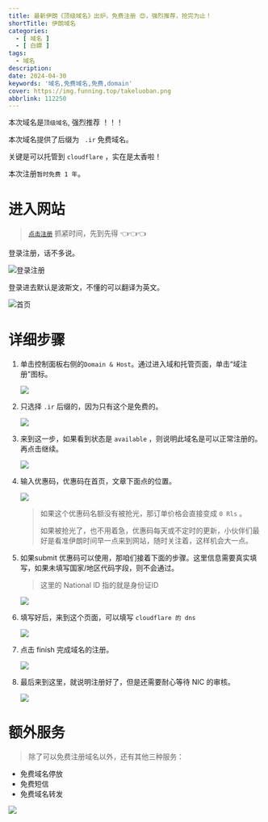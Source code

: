 ```yaml
---
title: 最新伊朗《顶级域名》出炉，免费注册 😍，强烈推荐，抢完为止！
shortTitle: 伊朗域名
categories:
  - [ 域名 ]
  - [ 白嫖 ]
tags:
  - 域名
description:
date: 2024-04-30
keywords: '域名,免费域名,免费,domain'
cover: https://img.funning.top/takeluoban.png
abbrlink: 112250
---
```


本次域名是`顶级域名`, 强烈推荐 ！！！

本次域名提供了后缀为 ` .ir` 免费域名。

关键是可以托管到 `cloudflare` ，实在是太香啦！

本次注册`暂时免费 1 年`。

# 进入网站

> [`点击注册`](https://www.parsdata.com/en-US/free-domain) 抓紧时间，先到先得 👈👈👈

登录注册，话不多说。

![登录注册](https://qnocs.funning.top/blog/ir-domain/Snipaste_2024-04-30_09-26-16.png)

登录进去默认是波斯文，不懂的可以翻译为英文。

![首页](https://qnocs.funning.top/blog/ir-domain/Snipaste_2024-04-30_09-20-02.png)

# 详细步骤

1. 单击控制面板右侧的`Domain & Host`。通过进入域和托管页面，单击“域注册”图标。

   ![](https://qnocs.funning.top/blog/ir-domain/Snipaste_2024-04-30_09-26-41.png)

2. 只选择 `.ir` 后缀的，因为只有这个是免费的。

   ![](https://qnocs.funning.top/blog/ir-domain/Snipaste_2024-04-30_09-26-52.png)

3. 来到这一步，如果看到状态是 `available` ，则说明此域名是可以正常注册的。再点击继续。

   ![](https://qnocs.funning.top/blog/ir-domain/Snipaste_2024-04-30_09-27-03.png)

4. 输入优惠码，优惠码在首页，文章下面点的位置。

   ![](https://qnocs.funning.top/blog/ir-domain/Snipaste_2024-04-30_09-27-03.png)

   > 如果这个优惠码名额没有被抢光，那订单价格会直接变成 `0 Rls` 。
   >
   > 如果被抢光了，也不用着急，优惠码每天或不定时的更新，小伙伴们最好是看准伊朗时间早一点来到网站，随时关注着，这样机会大一点。

5. 如果submit 优惠码可以使用，那咱们接着下面的步骤。这里信息需要真实填写，如果未填写国家/地区代码字段，则不会通过。

   > 这里的 National ID 指的就是身份证ID

   ![](https://qnocs.funning.top/blog/ir-domain/Snipaste_2024-04-30_09-27-33.png)

6. 填写好后，来到这个页面，可以填写 `cloudflare 的 dns`

   ![](https://qnocs.funning.top/blog/ir-domain/Snipaste_2024-04-30_09-28-05.png)

7. 点击 finish 完成域名的注册。

   ![](https://qnocs.funning.top/blog/ir-domain/Snipaste_2024-04-30_09-28-12.png)

8. 最后来到这里，就说明注册好了，但是还需要耐心等待 NIC 的审核。

   ![](https://qnocs.funning.top/blog/ir-domain/Snipaste_2024-04-30_09-28-28.png)

# 额外服务

> 除了可以免费注册域名以外，还有其他三种服务：

- 免费域名停放
- 免费短信
- 免费域名转发

![](https://qnocs.funning.top/blog/ir-domain/irdomain01.png)

